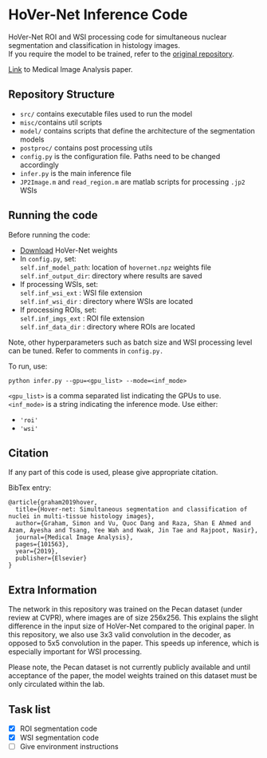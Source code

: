 # HoVer-Net Inference Code

HoVer-Net ROI and WSI processing code for simultaneous nuclear segmentation and classification in histology images. <br />
If you require the model to be trained, refer to the [original repository](https://github.com/vqdang/hover_net).  <br />

[Link](https://www.sciencedirect.com/science/article/abs/pii/S1361841519301045?via%3Dihub) to Medical Image Analysis paper. 

## Repository Structure

- `src/` contains executable files used to run the model
- `misc/`contains util scripts
- `model/` contains scripts that define the architecture of the segmentation models
- `postproc/` contains post processing utils
- `config.py` is the configuration file. Paths need to be changed accordingly
- `infer.py` is the main inference file
- `JP2Image.m` and `read_region.m` are matlab scripts for processing `.jp2` WSIs


## Running the code

Before running the code:
+ [Download](https://drive.google.com/file/d/1k1GSsQkFkSjYY0eXi2Kx7Hlj8AGrhOOP/view?usp=sharing) HoVer-Net weights
+ In `config.py`, set: <br />
`self.inf_model_path`: location of `hovernet.npz` weights file <br />
`self.inf_output_dir`: directory where results are saved
+ If processing WSIs, set: <br />
`self.inf_wsi_ext` : WSI file extension <br />
`self.inf_wsi_dir` : directory where WSIs are located
+ If processing ROIs, set: <br />
`self.inf_imgs_ext` : ROI file extension <br />
`self.inf_data_dir` : directory where ROIs are located

Note, other hyperparameters such as batch size and WSI processing level can be tuned. Refer to comments in `config.py.` <br />

To run, use: <br />

`python infer.py --gpu=<gpu_list> --mode=<inf_mode>` <br />

`<gpu_list>` is a comma separated list indicating the GPUs to use. <br />
`<inf_mode>` is a string indicating the inference mode. Use either:

- `'roi'`
- `'wsi'`

## Citation 

If any part of this code is used, please give appropriate citation. <br />

BibTex entry: <br />
```
@article{graham2019hover,
  title={Hover-net: Simultaneous segmentation and classification of nuclei in multi-tissue histology images},
  author={Graham, Simon and Vu, Quoc Dang and Raza, Shan E Ahmed and Azam, Ayesha and Tsang, Yee Wah and Kwak, Jin Tae and Rajpoot, Nasir},
  journal={Medical Image Analysis},
  pages={101563},
  year={2019},
  publisher={Elsevier}
}
```

## Extra Information

The network in this repository was trained on the Pecan dataset (under review at CVPR), where images are of size 256x256. This explains the slight difference in the input size of HoVer-Net compared to the original paper. In this repository, we also use 3x3 valid convolution in the decoder, as opposed to 5x5 convolution in the paper. This speeds up inference, which is especially important for WSI processing.

Please note, the Pecan dataset is not currently publicly available and until acceptance of the paper, the model weights trained on this dataset must be only circulated within the lab. 

## Task list

- [x] ROI segmentation code
- [x] WSI segmentation code
- [ ] Give environment instructions

